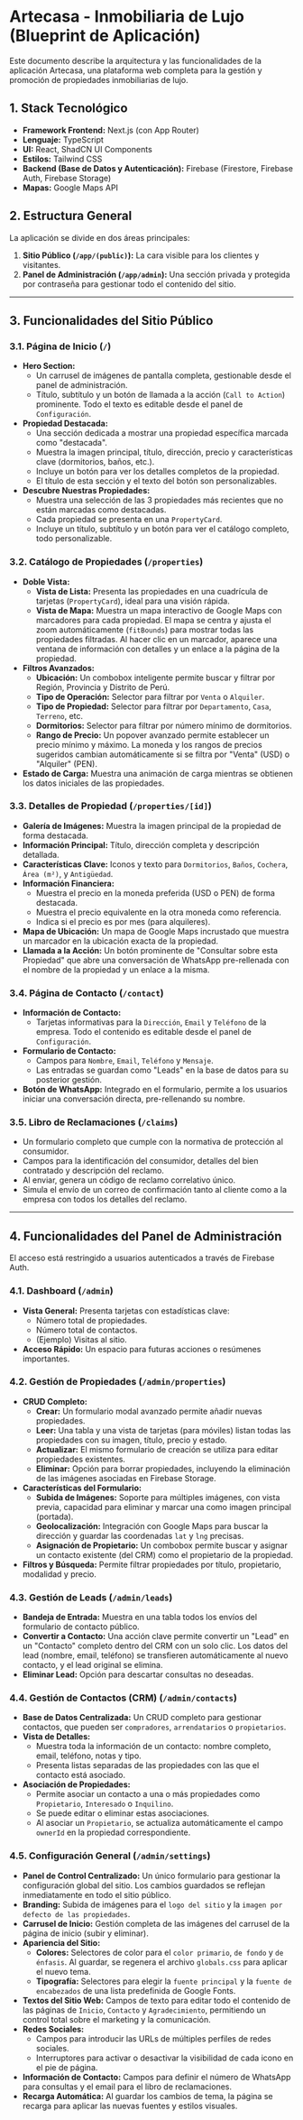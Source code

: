 # Artecasa - Inmobiliaria de Lujo (Blueprint de Aplicación)

Este documento describe la arquitectura y las funcionalidades de la aplicación Artecasa, una plataforma web completa para la gestión y promoción de propiedades inmobiliarias de lujo.

## 1. Stack Tecnológico

- **Framework Frontend:** Next.js (con App Router)
- **Lenguaje:** TypeScript
- **UI:** React, ShadCN UI Components
- **Estilos:** Tailwind CSS
- **Backend (Base de Datos y Autenticación):** Firebase (Firestore, Firebase Auth, Firebase Storage)
- **Mapas:** Google Maps API

## 2. Estructura General

La aplicación se divide en dos áreas principales:

1.  **Sitio Público (`/app/(public)`):** La cara visible para los clientes y visitantes.
2.  **Panel de Administración (`/app/admin`):** Una sección privada y protegida por contraseña para gestionar todo el contenido del sitio.

---

## 3. Funcionalidades del Sitio Público

### 3.1. Página de Inicio (`/`)

- **Hero Section:**
  - Un carrusel de imágenes de pantalla completa, gestionable desde el panel de administración.
  - Título, subtítulo y un botón de llamada a la acción (`Call to Action`) prominente. Todo el texto es editable desde el panel de `Configuración`.
- **Propiedad Destacada:**
  - Una sección dedicada a mostrar una propiedad específica marcada como "destacada".
  - Muestra la imagen principal, título, dirección, precio y características clave (dormitorios, baños, etc.).
  - Incluye un botón para ver los detalles completos de la propiedad.
  - El título de esta sección y el texto del botón son personalizables.
- **Descubre Nuestras Propiedades:**
  - Muestra una selección de las 3 propiedades más recientes que no están marcadas como destacadas.
  - Cada propiedad se presenta en una `PropertyCard`.
  - Incluye un título, subtítulo y un botón para ver el catálogo completo, todo personalizable.

### 3.2. Catálogo de Propiedades (`/properties`)

- **Doble Vista:**
  - **Vista de Lista:** Presenta las propiedades en una cuadrícula de tarjetas (`PropertyCard`), ideal para una visión rápida.
  - **Vista de Mapa:** Muestra un mapa interactivo de Google Maps con marcadores para cada propiedad. El mapa se centra y ajusta el zoom automáticamente (`fitBounds`) para mostrar todas las propiedades filtradas. Al hacer clic en un marcador, aparece una ventana de información con detalles y un enlace a la página de la propiedad.
- **Filtros Avanzados:**
  - **Ubicación:** Un combobox inteligente permite buscar y filtrar por Región, Provincia y Distrito de Perú.
  - **Tipo de Operación:** Selector para filtrar por `Venta` o `Alquiler`.
  - **Tipo de Propiedad:** Selector para filtrar por `Departamento`, `Casa`, `Terreno`, etc.
  - **Dormitorios:** Selector para filtrar por número mínimo de dormitorios.
  - **Rango de Precio:** Un popover avanzado permite establecer un precio mínimo y máximo. La moneda y los rangos de precios sugeridos cambian automáticamente si se filtra por "Venta" (USD) o "Alquiler" (PEN).
- **Estado de Carga:** Muestra una animación de carga mientras se obtienen los datos iniciales de las propiedades.

### 3.3. Detalles de Propiedad (`/properties/[id]`)

- **Galería de Imágenes:** Muestra la imagen principal de la propiedad de forma destacada.
- **Información Principal:** Título, dirección completa y descripción detallada.
- **Características Clave:** Iconos y texto para `Dormitorios`, `Baños`, `Cochera`, `Área (m²)`, y `Antigüedad`.
- **Información Financiera:**
  - Muestra el precio en la moneda preferida (USD o PEN) de forma destacada.
  - Muestra el precio equivalente en la otra moneda como referencia.
  - Indica si el precio es por mes (para alquileres).
- **Mapa de Ubicación:** Un mapa de Google Maps incrustado que muestra un marcador en la ubicación exacta de la propiedad.
- **Llamada a la Acción:** Un botón prominente de "Consultar sobre esta Propiedad" que abre una conversación de WhatsApp pre-rellenada con el nombre de la propiedad y un enlace a la misma.

### 3.4. Página de Contacto (`/contact`)

- **Información de Contacto:**
  - Tarjetas informativas para la `Dirección`, `Email` y `Teléfono` de la empresa. Todo el contenido es editable desde el panel de `Configuración`.
- **Formulario de Contacto:**
  - Campos para `Nombre`, `Email`, `Teléfono` y `Mensaje`.
  - Las entradas se guardan como "Leads" en la base de datos para su posterior gestión.
- **Botón de WhatsApp:** Integrado en el formulario, permite a los usuarios iniciar una conversación directa, pre-rellenando su nombre.

### 3.5. Libro de Reclamaciones (`/claims`)

- Un formulario completo que cumple con la normativa de protección al consumidor.
- Campos para la identificación del consumidor, detalles del bien contratado y descripción del reclamo.
- Al enviar, genera un código de reclamo correlativo único.
- Simula el envío de un correo de confirmación tanto al cliente como a la empresa con todos los detalles del reclamo.

---

## 4. Funcionalidades del Panel de Administración

El acceso está restringido a usuarios autenticados a través de Firebase Auth.

### 4.1. Dashboard (`/admin`)

- **Vista General:** Presenta tarjetas con estadísticas clave:
  - Número total de propiedades.
  - Número total de contactos.
  - (Ejemplo) Visitas al sitio.
- **Acceso Rápido:** Un espacio para futuras acciones o resúmenes importantes.

### 4.2. Gestión de Propiedades (`/admin/properties`)

- **CRUD Completo:**
  - **Crear:** Un formulario modal avanzado permite añadir nuevas propiedades.
  - **Leer:** Una tabla y una vista de tarjetas (para móviles) listan todas las propiedades con su imagen, título, precio y estado.
  - **Actualizar:** El mismo formulario de creación se utiliza para editar propiedades existentes.
  - **Eliminar:** Opción para borrar propiedades, incluyendo la eliminación de las imágenes asociadas en Firebase Storage.
- **Características del Formulario:**
  - **Subida de Imágenes:** Soporte para múltiples imágenes, con vista previa, capacidad para eliminar y marcar una como imagen principal (portada).
  - **Geolocalización:** Integración con Google Maps para buscar la dirección y guardar las coordenadas `lat` y `lng` precisas.
  - **Asignación de Propietario:** Un combobox permite buscar y asignar un contacto existente (del CRM) como el propietario de la propiedad.
- **Filtros y Búsqueda:** Permite filtrar propiedades por título, propietario, modalidad y precio.

### 4.3. Gestión de Leads (`/admin/leads`)

- **Bandeja de Entrada:** Muestra en una tabla todos los envíos del formulario de contacto público.
- **Convertir a Contacto:** Una acción clave permite convertir un "Lead" en un "Contacto" completo dentro del CRM con un solo clic. Los datos del lead (nombre, email, teléfono) se transfieren automáticamente al nuevo contacto, y el lead original se elimina.
- **Eliminar Lead:** Opción para descartar consultas no deseadas.

### 4.4. Gestión de Contactos (CRM) (`/admin/contacts`)

- **Base de Datos Centralizada:** Un CRUD completo para gestionar contactos, que pueden ser `compradores`, `arrendatarios` o `propietarios`.
- **Vista de Detalles:**
  - Muestra toda la información de un contacto: nombre completo, email, teléfono, notas y tipo.
  - Presenta listas separadas de las propiedades con las que el contacto está asociado.
- **Asociación de Propiedades:**
  - Permite asociar un contacto a una o más propiedades como `Propietario`, `Interesado` o `Inquilino`.
  - Se puede editar o eliminar estas asociaciones.
  - Al asociar un `Propietario`, se actualiza automáticamente el campo `ownerId` en la propiedad correspondiente.

### 4.5. Configuración General (`/admin/settings`)

- **Panel de Control Centralizado:** Un único formulario para gestionar la configuración global del sitio. Los cambios guardados se reflejan inmediatamente en todo el sitio público.
- **Branding:** Subida de imágenes para el `logo del sitio` y la `imagen por defecto de las propiedades`.
- **Carrusel de Inicio:** Gestión completa de las imágenes del carrusel de la página de inicio (subir y eliminar).
- **Apariencia del Sitio:**
  - **Colores:** Selectores de color para el `color primario`, `de fondo` y `de énfasis`. Al guardar, se regenera el archivo `globals.css` para aplicar el nuevo tema.
  - **Tipografía:** Selectores para elegir la `fuente principal` y la `fuente de encabezados` de una lista predefinida de Google Fonts.
- **Textos del Sitio Web:** Campos de texto para editar todo el contenido de las páginas de `Inicio`, `Contacto` y `Agradecimiento`, permitiendo un control total sobre el marketing y la comunicación.
- **Redes Sociales:**
  - Campos para introducir las URLs de múltiples perfiles de redes sociales.
  - Interruptores para activar o desactivar la visibilidad de cada icono en el pie de página.
- **Información de Contacto:** Campos para definir el número de WhatsApp para consultas y el email para el libro de reclamaciones.
- **Recarga Automática:** Al guardar los cambios de tema, la página se recarga para aplicar las nuevas fuentes y estilos visuales.
